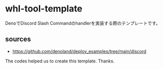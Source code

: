 # whl-tool-template

DenoでDiscord Slash Commandのhandlerを実装する際のテンプレートです。

## sources

- https://github.com/denoland/deploy_examples/tree/main/discord

The codes helped us to create this template. Thanks.
